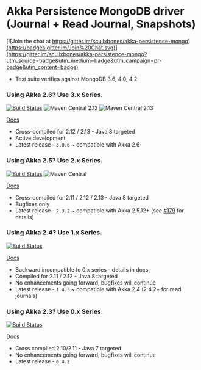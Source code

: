 # Akka Persistence MongoDB driver (Journal + Read Journal, Snapshots)

[![Join the chat at https://gitter.im/scullxbones/akka-persistence-mongo](https://badges.gitter.im/Join%20Chat.svg)](https://gitter.im/scullxbones/akka-persistence-mongo?utm_source=badge&utm_medium=badge&utm_campaign=pr-badge&utm_content=badge)

* Test suite verifies against MongoDB 3.6, 4.0, 4.2

### Using Akka 2.6? Use 3.x Series.
[![Build Status](https://travis-ci.com/scullxbones/akka-persistence-mongo.svg?branch=master)](https://travis-ci.org/scullxbones/akka-persistence-mongo)
![Maven Central 2.12](https://maven-badges.herokuapp.com/maven-central/com.github.scullxbones/akka-persistence-mongo-common_2.12/badge.svg)
![Maven Central 2.13](https://maven-badges.herokuapp.com/maven-central/com.github.scullxbones/akka-persistence-mongo-common_2.13/badge.svg)

[Docs](docs/akka26.md)

* Cross-compiled for 2.12 / 2.13 - Java 8 targeted
* Active development
* Latest release - `3.0.6` ~ compatible with Akka 2.6

### Using Akka 2.5? Use 2.x Series.
[![Build Status](https://travis-ci.com/scullxbones/akka-persistence-mongo.svg?branch=akka25)](https://travis-ci.org/scullxbones/akka-persistence-mongo)
![Maven Central](https://maven-badges.herokuapp.com/maven-central/com.github.scullxbones/akka-persistence-mongo-common_2.11/badge.svg)

[Docs](docs/akka25.md)

* Cross-compiled for 2.11 / 2.12 / 2.13 - Java 8 targeted
* Bugfixes only
* Latest release - `2.3.2` ~ compatible with Akka 2.5.12+ (see [#179](https://github.com/scullxbones/akka-persistence-mongo/issues/179) for details)

### Using Akka 2.4? Use 1.x Series.
[![Build Status](https://travis-ci.com/scullxbones/akka-persistence-mongo.svg?branch=akka24)](https://travis-ci.org/scullxbones/akka-persistence-mongo)

[Docs](docs/akka24.md)

* Backward incompatible to 0.x series - details in docs
* Compiled for 2.11 / 2.12 - Java 8 targeted
* No enhancements going forward, bugfixes will continue
* Latest release - `1.4.3` ~ compatible with Akka 2.4 (2.4.2+ for read journals)

### Using Akka 2.3? Use 0.x Series.
[![Build Status](https://travis-ci.com/scullxbones/akka-persistence-mongo.svg?branch=akka23)](https://travis-ci.org/scullxbones/akka-persistence-mongo)

[Docs](docs/akka23.md)

* Cross compiled 2.10/2.11 - Java 7 targeted
* No enhancements going forward, bugfixes will continue
* Latest release - `0.4.2`
